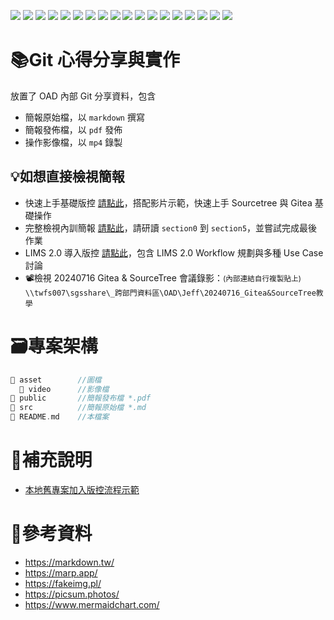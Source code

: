 ﻿![](https://img.shields.io/badge/SGS-OAD-orange) 
![](https://img.shields.io/badge/proj-Git--Training-purple) 
![](https://img.shields.io/badge/Git-555?logo=git)
![](https://img.shields.io/badge/gitignore-204ECF?logo=gitignore.io)
![](https://img.shields.io/badge/GitHub-555?logo=github)
![](https://img.shields.io/badge/Gitea-555?logo=gitea)
![](https://img.shields.io/badge/GitLab-555?logo=gitlab)
![](https://img.shields.io/badge/Sourcetree-0052CC?logo=sourcetree)
![](https://img.shields.io/badge/OpenAI-412991?logo=openai) 
![](https://img.shields.io/badge/GitHub_Copilot-555?logo=githubcopilot)
![](https://img.shields.io/badge/draw.io-555?logo=diagrams.net)
![](https://img.shields.io/badge/Gitea_Actions-555?logo=githubactions)
![](https://img.shields.io/badge/YAML-CB171E?logo=yaml)
![](https://img.shields.io/badge/Markdown-555?logo=markdown)
![](https://img.shields.io/badge/LaTex-008080?logo=latex)
![](https://img.shields.io/badge/Mermaid-555?logo=mermaid)
![](https://img.shields.io/badge/SVN-555?logo=subversion)
![](https://img.shields.io/badge/Shields.io-555?logo=shieldsdotio)

# 📚Git 心得分享與實作

放置了 OAD 內部 Git 分享資料，包含

- 簡報原始檔，以 `markdown` 撰寫
- 簡報發佈檔，以 `pdf` 發佈
- 操作影像檔，以 `mp4` 錄製
  
## 💡如想直接檢視簡報
- 快速上手基礎版控 [請點此](publish/quick-start.pdf)，搭配影片示範，快速上手 Sourcetree 與 Gitea 基礎操作
- 完整檢視內訓簡報 [請點此](http://twvoadtpw100004/brian_li/SGS.OAD.GitTraining/src/branch/main/publish)，請研讀 `section0` 到 `section5`，並嘗試完成最後作業
- LIMS 2.0 導入版控 [請點此](publish/lims2-git.pdf)，包含 LIMS 2.0 Workflow 規劃與多種 Use Case 討論
- 📽️檢視 20240716 Gitea & SourceTree 會議錄影：<small>(內部連結自行複製貼上)</small><BR>
  `\\twfs007\sgsshare\_跨部門資料區\OAD\Jeff\20240716_Gitea&SourceTree教學`

# 🗃️專案架構

```c
📁 asset        //圖檔
  📁 video      //影像檔
📁 public       //簡報發布檔 *.pdf
📁 src          //簡報原始檔 *.md
📄 README.md    //本檔案
```

# 📜補充說明

- [本地舊專案加入版控流程示範](src/project-first.md)

# 📑參考資料
- https://markdown.tw/
- https://marp.app/
- https://fakeimg.pl/
- https://picsum.photos/
- https://www.mermaidchart.com/